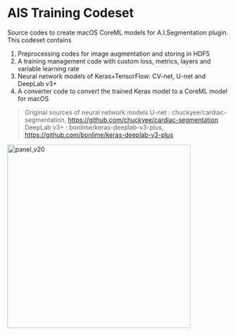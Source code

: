 # AIS Training Codeset
Source codes to create macOS CoreML models for A.I.Segmentation plugin.
This codeset contains
1) Preprocessing codes for image augmentation and storing in HDF5
2) A training management code with custom loss, metrics, layers and variable learning rate
3) Neural network models of Keras+TensorFlow: CV-net, U-net and DeepLab v3+
4) A converter code to convert the trained Keras model to a CoreML model for macOS

> Original sources of neural network models
U-net : chuckyee/cardiac-segmentation, https://github.com/chuckyee/cardiac-segmentation
DeepLab v3+ : bonlime/keras-deeplab-v3-plus, https://github.com/bonlime/keras-deeplab-v3-plus

<img width="416" alt="panel_v20" src="https://user-images.githubusercontent.com/52600509/71713642-e9514b80-2e4d-11ea-9f91-8ece251c9eff.png">
